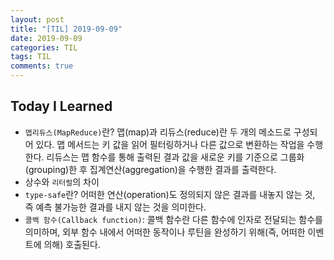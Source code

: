 ```yaml
---
layout: post
title: "[TIL] 2019-09-09"
date: 2019-09-09
categories: TIL
tags: TIL
comments: true
---
```


## Today I Learned
- `맵리듀스(MapReduce)`란?
  맵(map)과 리듀스(reduce)란 두 개의 메소드로 구성되어 있다. 맵 메서드는 키 값을 읽어 필터링하거나 다른 값으로 변환하는 작업을 수행한다. 리듀스는 맵 함수를 통해 출력된 결과 값을 새로운 키를 기준으로 그룹화(grouping)한 후 집계연산(aggregation)을 수행한 결과를 출력한다. 
- 상수와 `리터럴`의 차이
- `type-safe`란? 어떠한 연산(operation)도 정의되지 않은 결과를 내놓지 않는 것, 즉 예측 불가능한 결과를 내지 않는 것을 의미한다.
- `콜백 함수(Callback function)`: 콜백 함수란 다른 함수에 인자로 전달되는 함수를 의미하며, 외부 함수 내에서 어떠한 동작이나 루틴을 완성하기 위해(즉, 어떠한 이벤트에 의해) 호출된다.
  